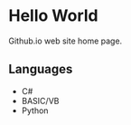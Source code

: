 # Hello World
Github.io web site home page.

## Languages
<ul>
    <li>C#</li>
    <li>BASIC/VB</li>
    <li>Python</li>
</ul>
